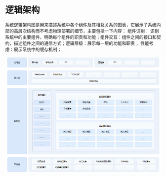 
# 逻辑架构
系统逻辑架构图是用来描述系统中各个组件及其相互关系的图表，它展示了系统内部的高层次结构而不考虑物理部署的细节，主要包括一下内容：
组件识别： 识别系统中的主要组件，明确每个组件的职责和功能；组件交互：组件之间的接口和契约，描述组件之间的通信方式；逻辑层级：展示每一层的功能和职责； 性能考虑：展示系统中的缓存机制； 

![img.png](img.png)


